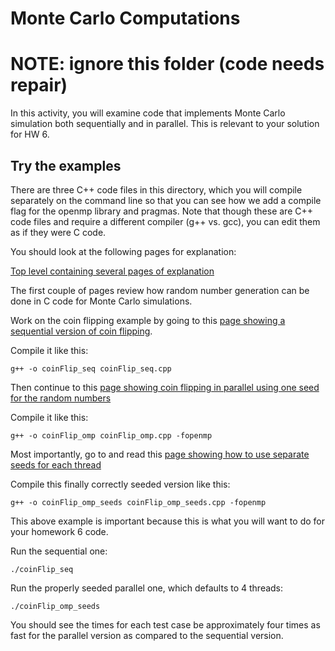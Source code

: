 # Monte Carlo Computations

# NOTE: ignore this folder (code needs repair)

In this activity, you will examine code that implements Monte Carlo simulation
both sequentially and in parallel. This is relevant to your solution for HW 6.


## Try the examples

There are three C++ code files in this directory, which you will compile
separately on the command line so that you can see how we add a compile flag for the openmp library and pragmas. Note that though these are C++ code files and require a different compiler (g++ vs. gcc), you can edit them as if they were C code.

You should look at the following pages for explanation:

[Top level containing several pages of
explanation](http://selkie-macalester.org/csinparallel/modules/MonteCarloSimulationExemplar/build/html/)

The first couple of pages review how random number generation can be done in C
code for Monte Carlo simulations.

Work on the coin flipping example by going to this [page showing a
sequential version of coin
flipping](http://selkie-macalester.org/csinparallel/modules/MonteCarloSimulationExemplar/build/html/Introduction/CoinFlip.html).

Compile it like this:

    g++ -o coinFlip_seq coinFlip_seq.cpp

Then continue to this [page showing coin flipping in parallel using
one seed for the random numbers](http://selkie-macalester.org/csinparallel/modules/MonteCarloSimulationExemplar/build/html/Threads/OpenMP_CoinFlip.html)

Compile it like this:

    g++ -o coinFlip_omp coinFlip_omp.cpp -fopenmp

Most importantly, go to and read this [page showing how to use
separate seeds for each thread](http://selkie-macalester.org/csinparallel/modules/MonteCarloSimulationExemplar/build/html/SeedingThreads/SeedEachThread.html)

Compile this finally correctly seeded version like this:

    g++ -o coinFlip_omp_seeds coinFlip_omp_seeds.cpp -fopenmp

This above example is important because this is what you will want to do for
your homework 6 code.

Run the sequential one:

    ./coinFlip_seq
    
Run the properly seeded parallel one, which defaults to 4 threads:

    ./coinFlip_omp_seeds
    
You should see the times for each test case be approximately four times as fast for the parallel version as compared to the sequential version.
